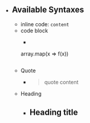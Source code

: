 - ## Available Syntaxes
	- inline code: `content`
	- code block
		- ```javascript
		array.map(x => f(x))
		```
	- Quote
		- >quote content
	- Heading
		- ## Heading title
